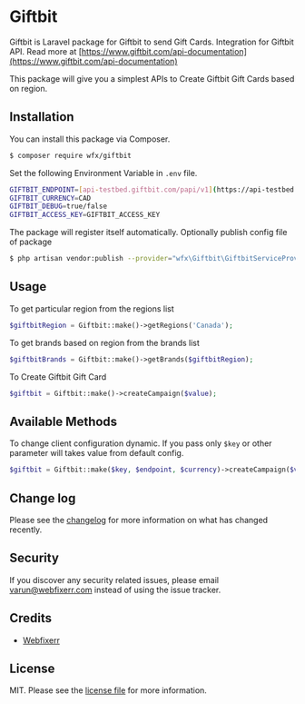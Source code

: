 # Giftbit

Giftbit is Laravel package for Giftbit to send Gift Cards. Integration for Giftbit API. Read more at [https://www.giftbit.com/api-documentation](https://www.giftbit.com/api-documentation)

This package will give you a simplest APIs to Create Giftbit Gift Cards based on region.


## Installation

You can install this package via Composer.

``` bash
$ composer require wfx/giftbit
```

Set the following Environment Variable in `.env` file.
```bash
GIFTBIT_ENDPOINT=[api-testbed.giftbit.com/papi/v1](https://api-testbed.giftbit.com/papi/v1)
GIFTBIT_CURRENCY=CAD
GIFTBIT_DEBUG=true/false
GIFTBIT_ACCESS_KEY=GIFTBIT_ACCESS_KEY
```

The package will register itself automatically.
Optionally publish config file of package
 ```bash
$ php artisan vendor:publish --provider="wfx\Giftbit\GiftbitServiceProvider"
```
## Usage
To get particular region from the regions list
```php
$giftbitRegion = Giftbit::make()->getRegions('Canada');
```
To get brands based on region from the brands list
```php
$giftbitBrands = Giftbit::make()->getBrands($giftbitRegion);
```
To Create Giftbit Gift Card
```php
$giftbit = Giftbit::make()->createCampaign($value);
```

## Available Methods

To change client configuration dynamic. If you pass only `$key` or other parameter will takes value from default config.
```php
$giftbit = Giftbit::make($key, $endpoint, $currency)->createCampaign($value);
```

## Change log

Please see the [changelog](changelog.md) for more information on what has changed recently.


## Security

If you discover any security related issues, please email varun@webfixerr.com instead of using the issue tracker.

## Credits

- [Webfixerr][link-author]

## License

MIT. Please see the [license file](LICENSE) for more information.

[link-author]: https://github.com/webfixerr
